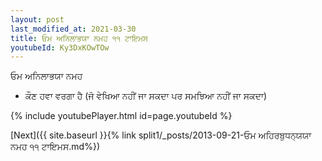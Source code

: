 ```yaml
---
layout: post
last_modified_at: 2021-03-30
title: ਓਮ ਅਨਿਲਾਭਯਾ ਨਮਹ ੧੧ ਟਾਇਮਸ
youtubeId: Ky3DxKOwTOw
---
```

 
 
 ਓਮ ਅਨਿਲਾਭਯਾ ਨਮਹ  
 
 -  ਕੌਣ ਹਵਾ ਵਰਗਾ ਹੈ (ਜੋ ਵੇਖਿਆ ਨਹੀਂ ਜਾ ਸਕਦਾ ਪਰ ਸਮਝਿਆ ਨਹੀਂ ਜਾ ਸਕਦਾ) 
 
  
 
  
 
 
 
 
 
 


{% include youtubePlayer.html id=page.youtubeId %}
 
[Next]({{ site.baseurl }}{% link  split1/_posts/2013-09-21-ਓਮ ਅਹਿਰਬੁਧਨ੍ਯਯਾ ਨਮਹ ੧੧ ਟਾਇਮਸ.md%})
 
